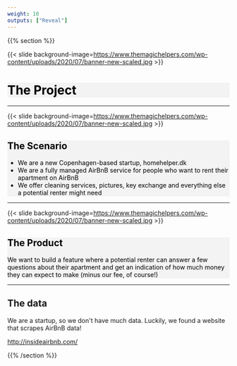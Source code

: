 ```yaml
---
weight: 10
outputs: ["Reveal"]
---
```


{{% section %}}

{{< slide background-image=https://www.themagichelpers.com/wp-content/uploads/2020/07/banner-new-scaled.jpg >}}

<div style="background-color: #f2f2f2cf">
    <h1 style="color: black">The Project</h1>
</div>

---

{{< slide background-image=https://www.themagichelpers.com/wp-content/uploads/2020/07/banner-new-scaled.jpg >}}

<div style="background-color: #f2f2f2cf; color: black">
    <h2> The Scenario</h2>
    <ul>
      <li>We are a new Copenhagen-based startup, homehelper.dk</li>
      <li>We are a fully managed AirBnB service for people who want to rent their apartment on AirBnB</li>
      <li>We offer cleaning services, pictures, key exchange and everything else a potential renter might need</li>
    </ul>
</div>

---

{{< slide background-image=https://www.themagichelpers.com/wp-content/uploads/2020/07/banner-new-scaled.jpg >}}

<div style="background-color: #f2f2f2cf; color: black">
    <h2>The Product</h2>
    <p>We want to build a feature where a potential renter can answer a few questions about their apartment and get an indication of how much money they can expect to make (minus our fee, of course!)</p>
</div>

---

## The data

We are a startup, so we don't have much data. Luckily, we found a website that scrapes AirBnB data!

http://insideairbnb.com/

{{% /section %}}